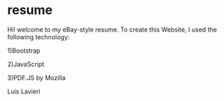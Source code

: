 resume
======

Hi! welcome to my eBay-style resume. To create this Website, I used
the following technology:
	
1)Bootstrap

2)JavaScript

3)PDF.JS by Mozilla

Luis Lavieri
